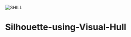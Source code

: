 ![SHILL](https://user-images.githubusercontent.com/75203868/216556606-52d56acf-b0ac-42ac-8e87-1c8deb9c402a.png)
# Silhouette-using-Visual-Hull
